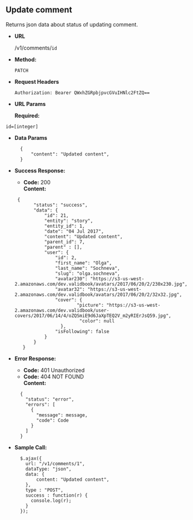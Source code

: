 **Update comment**
----
  Returns json data about status of updating comment.

* **URL**

  /v1/comments/`id`

* **Method:**

  `PATCH`
  
*  **Request Headers**

    `Authorization: Bearer QWxhZGRpbjpvcGVuIHNlc2FtZQ==`
    
    
*  **URL Params**

   **Required:**
   
  `id=[integer]`

* **Data Params**

  ```
    {
        "content": "Updated content",
    }
  ```
    
* **Success Response:**

  * **Code:** 200 <br />
    **Content:** 
  ```
   {
         "status": "success",
         "data": {
             "id": 21,
             "entity": "story",
             "entity_id": 1,
             "date": "04 Jul 2017",
             "content": "Updated content",
             "parent_id": 7,
             "parent" : [],
             "user": {
                 "id": 2,
                 "first_name": "Olga",
                 "last_name": "Sochneva",
                 "slug": "olga.sochneva",
                 "avatar230": "https://s3-us-west-2.amazonaws.com/dev.validbook/avatars/2017/06/20/2/230x230.jpg",
                 "avatar32": "https://s3-us-west-2.amazonaws.com/dev.validbook/avatars/2017/06/20/2/32x32.jpg",
                 "cover": {
                         "picture": "https://s3-us-west-2.amazonaws.com/dev.validbook/user-covers/2017/06/14/4/oZQSmiE9d6JaXpTEQ2V_m2yRIErJsQ59.jpg",
                          "color": null
                   },
                 "isFollowing": false
             }
         }
     }
  ```
 
* **Error Response:**

    * **Code:** 401 Unauthorized <br />
    * **Code:** 404 NOT FOUND<br />
    **Content:** 
  ```
    {
      "status": "error",
      "errors": [
        {
          "message": message,
          "code": Code
        }
      ]
    }
  ```

* **Sample Call:**

  ```
    $.ajax({
      url: "/v1/comments/1",
      dataType: "json",
      data: {
          content: "Updated content", 
      },
      type : "POST",
      success : function(r) {
        console.log(r);
      }
    });
  ```